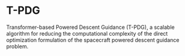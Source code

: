 # T-PDG
Transformer-based Powered Descent Guidance (T-PDG), a scalable algorithm for reducing the computational complexity of the direct optimization formulation of the spacecraft powered descent guidance problem.
